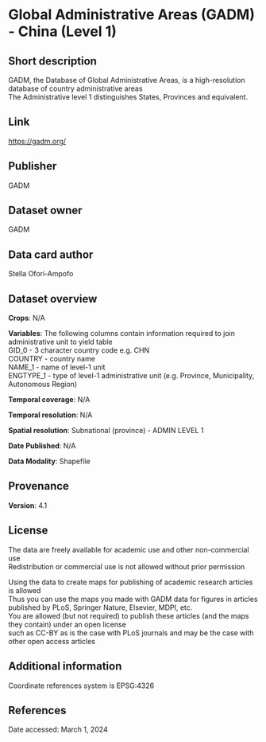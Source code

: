 # Global Administrative Areas (GADM) - China (Level 1)

## Short description
GADM, the Database of Global Administrative Areas, is a high-resolution database of country administrative areas <br> 
The Administrative level 1 distinguishes States, Provinces and equivalent.

## Link
https://gadm.org/

## Publisher
GADM

## Dataset owner
GADM

## Data card author
Stella Ofori-Ampofo

## Dataset overview
**Crops**: N/A

**Variables**: The following columns contain information required to join administrative unit to yield table <br>
GID_0 - 3 character country code e.g. CHN <br>
COUNTRY - country name <br>
NAME_1 - name of level-1 unit <br>
ENGTYPE_1 - type of level-1 administrative unit (e.g. Province, Municipality, Autonomous Region)

**Temporal coverage**: N/A

**Temporal resolution**: N/A

**Spatial resolution**: Subnational (province) - ADMIN LEVEL 1

**Date Published**: N/A

**Data Modality**: Shapefile

## Provenance
**Version**: 4.1 

## License
The data are freely available for academic use and other non-commercial use <br>
Redistribution or commercial use is not allowed without prior permission <br>

Using the data to create maps for publishing of academic research articles is allowed <br>
Thus you can use the maps you made with GADM data for figures in articles published by PLoS, Springer Nature, Elsevier, MDPI, etc. <br>
You are allowed (but not required) to publish these articles (and the maps they contain) under an open license <br>
such as CC-BY as is the case with PLoS journals and may be the case with other open access articles <br>

## Additional information
Coordinate references system is EPSG:4326

## References
Date accessed: March 1, 2024